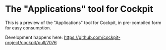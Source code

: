# The "Applications" tool for Cockpit

This is a preview of the "Applications" tool for Cockpit, in
pre-compiled form for easy consumption.

Development happens here: https://github.com/cockpit-project/cockpit/pull/7076
